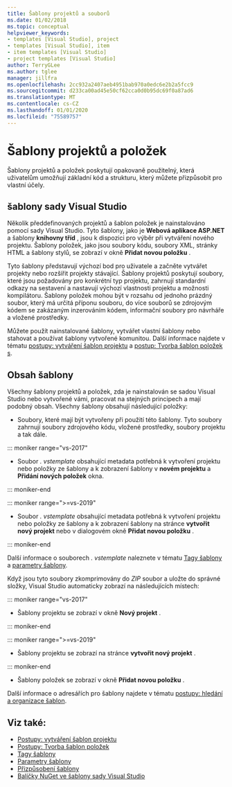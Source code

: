 ```yaml
---
title: Šablony projektů a souborů
ms.date: 01/02/2018
ms.topic: conceptual
helpviewer_keywords:
- templates [Visual Studio], project
- templates [Visual Studio], item
- item templates [Visual Studio]
- project templates [Visual Studio]
author: TerryGLee
ms.author: tglee
manager: jillfra
ms.openlocfilehash: 2cc932a2407aeb4951bab970a0edc6e2b2a5fcc9
ms.sourcegitcommit: d233ca00ad45e50cf62cca0d0b95dc69f0a87ad6
ms.translationtype: MT
ms.contentlocale: cs-CZ
ms.lasthandoff: 01/01/2020
ms.locfileid: "75589757"
---
```

# <a name="project-and-item-templates"></a>Šablony projektů a položek

Šablony projektů a položek poskytují opakovaně použitelný, která uživatelům umožňují základní kód a strukturu, který můžete přizpůsobit pro vlastní účely.

## <a name="visual-studio-templates"></a>šablony sady Visual Studio

Několik předdefinovaných projektů a šablon položek je nainstalováno pomocí sady Visual Studio. Tyto šablony, jako je **Webová aplikace ASP.NET** a šablony **knihovny tříd** , jsou k dispozici pro výběr při vytváření nového projektu. Šablony položek, jako jsou soubory kódu, soubory XML, stránky HTML a šablony stylů, se zobrazí v okně **Přidat novou položku** .

Tyto šablony představují výchozí bod pro uživatele a začněte vytvářet projekty nebo rozšířit projekty stávající. Šablony projektů poskytují soubory, které jsou požadovány pro konkrétní typ projektu, zahrnují standardní odkazy na sestavení a nastavují výchozí vlastnosti projektu a možnosti kompilátoru. Šablony položek mohou být v rozsahu od jednoho prázdný soubor, který má určitá příponu souboru, do více souborů se zdrojovým kódem se zakázaným inzerováním kódem, informační soubory pro návrháře a vložené prostředky.

Můžete použít nainstalované šablony, vytvářet vlastní šablony nebo stahovat a používat šablony vytvořené komunitou. Další informace najdete v tématu [postupy: vytváření šablon projektu](../ide/how-to-create-project-templates.md) a [postup: Tvorba šablon položek s](../ide/how-to-create-item-templates.md).

## <a name="contents-of-a-template"></a>Obsah šablony

Všechny šablony projektů a položek, zda je nainstalován se sadou Visual Studio nebo vytvořené vámi, pracovat na stejných principech a mají podobný obsah. Všechny šablony obsahují následující položky:

- Soubory, které mají být vytvořeny při použití této šablony. Tyto soubory zahrnují soubory zdrojového kódu, vložené prostředky, soubory projektu a tak dále.

::: moniker range="vs-2017"

- Soubor *. vstemplate* obsahující metadata potřebná k vytvoření projektu nebo položky ze šablony a k zobrazení šablony v **novém projektu** a **Přidání nových položek** okna.

::: moniker-end

::: moniker range=">=vs-2019"

- Soubor *. vstemplate* obsahující metadata potřebná k vytvoření projektu nebo položky ze šablony a k zobrazení šablony na stránce **vytvořit nový projekt** nebo v dialogovém okně **Přidat novou položku** .

::: moniker-end

   Další informace o souborech *. vstemplate* naleznete v tématu [Tagy šablony](template-tags.md) a [parametry šablony](../ide/template-parameters.md).

Když jsou tyto soubory zkomprimovány do *ZIP* soubor a uložte do správné složky, Visual Studio automaticky zobrazí na následujících místech:

::: moniker range="vs-2017"

- Šablony projektu se zobrazí v okně **Nový projekt** .

::: moniker-end

::: moniker range=">=vs-2019"

- Šablony projektu se zobrazí na stránce **vytvořit nový projekt** .

::: moniker-end

- Šablony položek se zobrazí v okně **Přidat novou položku** .

Další informace o adresářích pro šablony najdete v tématu [postupy: hledání a organizace šablon](../ide/how-to-locate-and-organize-project-and-item-templates.md).

## <a name="see-also"></a>Viz také:

- [Postupy: vytváření šablon projektu](../ide/how-to-create-project-templates.md)
- [Postupy: Tvorba šablon položek](../ide/how-to-create-item-templates.md)
- [Tagy šablony](template-tags.md)
- [Parametry šablony](../ide/template-parameters.md)
- [Přizpůsobení šablony](../ide/customizing-project-and-item-templates.md)
- [Balíčky NuGet ve šablony sady Visual Studio](/nuget/visual-studio-extensibility/visual-studio-templates)
